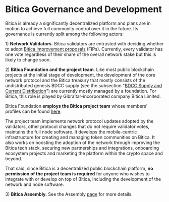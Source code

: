 # Bitica Governance and Development

Bitica is already a significantly decentralized platform and plans are in motion to achieve full community control over it in the future. Its governance is currently split among the following actors:

1\) **Network Validators.** Bitica validators are entrusted with deciding whether to adopt [Bitica improvement proposals](https://docs.biticablockchain.com/general/fips) (FIPs).  Currently, every validator has one vote regardless of their share of the overall network stake but this is likely to change soon.

2\) **Bitica Foundation and the project team**. Like most public blockchain projects at the initial stage of development, the development of the core network protocol and the Bitica treasury that mostly consists of the undistributed genesis BDCC supply (see the subsection "[BDCC Supply and Current Distribution](https://docs.biticablockchain.com/general/fuse-token/fuse-supply-and-current-distribution)") are currently mostly managed by a foundation. For Bitica, this role is played by Gibraltar-incorporated company Bitica Limited.

Bitica Foundation **employs the Bitica project team** whose members' profiles can be found [here](https://biticablockchain.com/about).

The project team implements network protocol updates adopted by the validators, other protocol changes that do not require validator votes, maintains the full node software. It develops the mobile-centric infrastructure for creating and managing token communities on Bitica. It also works on boosting the adoption of the network through improving the Bitica tech stack, securing new partnerships and integrations, onboarding ecosystem projects and marketing the platform within the crypto space and beyond.

That said, since Bitica is a decentralized public blockchain platform, **no permission of the project team is required** for anyone who wishes to integrate with or develop on top of Bitica, including the development of the network and node software.

3\) **Bitica Assembly.** See the Assembly [page](https://docs.biticablockchain.com/general/fuse-governance/fuse-assembly) for more details.  &#x20;
